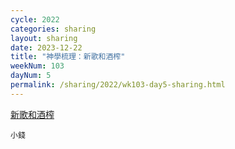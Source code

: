 ```yaml
---
cycle: 2022
categories: sharing
layout: sharing
date: 2023-12-22
title: "神學梳理：新歌和酒榨"
weekNum: 103
dayNum: 5
permalink: /sharing/2022/wk103-day5-sharing.html
---
```


[新歌和酒榨](https://eccseattle.github.io/media/sharing/2022/wk103/2023-12-22-bin.m4a)

`小錢`